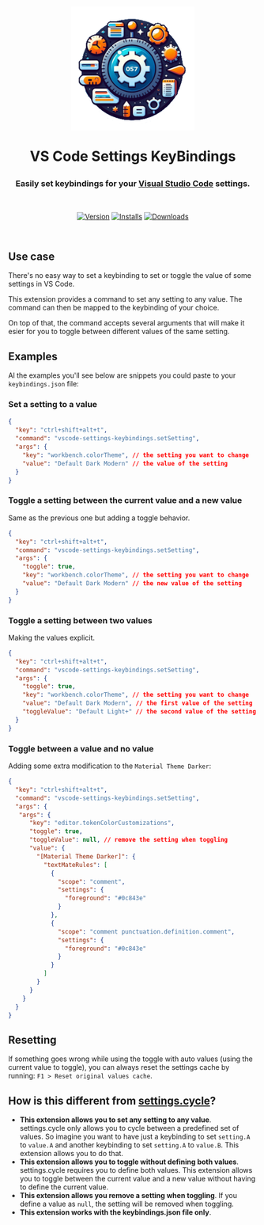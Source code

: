 <div align="center">
<h1>
<img src="https://raw.githubusercontent.com/robertohuertasm/vscode-settings-keybindings/refs/heads/master/resources/logo%402x.png" alt="logo" width="250">

<b>VS Code Settings KeyBindings</b>
</h1>

<h3>Easily set keybindings for your <a href="https://code.visualstudio.com" target="_blank">Visual Studio Code</a> settings.</h3>
<br/>

[![Version](https://img.shields.io/visual-studio-marketplace/v/robertohuertasm.vscode-settings-keybindings.svg?style=for-the-badge&colorA=252525&colorB=e1642e)](https://marketplace.visualstudio.com/items?itemName=robertohuertasm.vscode-settings-keybindings)
[![Installs](https://img.shields.io/visual-studio-marketplace/i/robertohuertasm.vscode-settings-keybindings.svg?style=for-the-badge&colorA=252525&colorB=e1642e)](https://marketplace.visualstudio.com/items?itemName=robertohuertasm.vscode-settings-keybindings)
[![Downloads](https://img.shields.io/visual-studio-marketplace/d/robertohuertasm.vscode-settings-keybindings.svg?style=for-the-badge&colorA=252525&colorB=e1642e)](https://marketplace.visualstudio.com/items?itemName=robertohuertasm.vscode-settings-keybindings)


<br/>

</div>




## Use case

There's no easy way to set a keybinding to set or toggle the value of some settings in VS Code. 

This extension provides a command to set any setting to any value. The command can then be mapped to the keybinding of your choice.

On top of that, the command accepts several arguments that will make it esier for you to toggle between different values of the same setting.

## Examples

Al the examples you'll see below are snippets you could paste to your `keybindings.json` file:

### Set a setting to a value

```json
{
  "key": "ctrl+shift+alt+t",
  "command": "vscode-settings-keybindings.setSetting",
  "args": {
    "key": "workbench.colorTheme", // the setting you want to change
    "value": "Default Dark Modern" // the value of the setting
  }
}
```

### Toggle a setting between the current value and a new value

Same as the previous one but adding a toggle behavior.

```json
{
  "key": "ctrl+shift+alt+t",
  "command": "vscode-settings-keybindings.setSetting",
  "args": {
    "toggle": true,
    "key": "workbench.colorTheme", // the setting you want to change
    "value": "Default Dark Modern" // the new value of the setting
  }
}
```

### Toggle a setting between two values

Making the values explicit.

```json
{
  "key": "ctrl+shift+alt+t",
  "command": "vscode-settings-keybindings.setSetting",
  "args": {
    "toggle": true,
    "key": "workbench.colorTheme", // the setting you want to change
    "value": "Default Dark Modern", // the first value of the setting
    "toggleValue": "Default Light+" // the second value of the setting
  }
}
```

### Toggle between a value and no value

Adding some extra modification to the `Material Theme Darker`:

```json
{
  "key": "ctrl+shift+alt+t",
  "command": "vscode-settings-keybindings.setSetting",
  "args": {
   "args": {
      "key": "editor.tokenColorCustomizations",
      "toggle": true,
      "toggleValue": null, // remove the setting when toggling
      "value": {
        "[Material Theme Darker]": {
          "textMateRules": [
            {
              "scope": "comment",
              "settings": {
                "foreground": "#0c843e"
              }
            },
            {
              "scope": "comment punctuation.definition.comment",
              "settings": {
                "foreground": "#0c843e"
              }
            }
          ]
        }
      }
    }
  }
}
```


## Resetting 

If something goes wrong while using the toggle with auto values (using the current value to toggle), you can always reset the settings cache by running: `F1 > Reset original values cache`.


## How is this different from [settings.cycle](https://marketplace.visualstudio.com/items?itemName=hoovercj.vscode-settings-cycler)?

- **This extension allows you to set any setting to any value**. settings.cycle only allows you to cycle between a predefined set of values. So imagine you want to have just a keybinding to set `setting.A` to `value.A` and another keybinding to set `setting.A` to `value.B`. This extension allows you to do that.
- **This extension allows you to toggle without defining both values**. settings.cycle requires you to define both values. This extension allows you to toggle between the current value and a new value without having to define the current value.
- **This extension allows you remove a setting when toggling**. If you define a value as `null`, the setting will be removed when toggling.
- **This extension works with the keybindings.json file only**.

